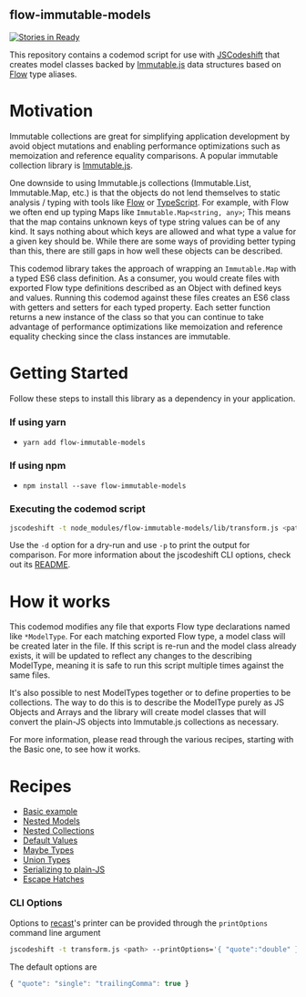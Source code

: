 ## flow-immutable-models

[![Stories in Ready](https://badge.waffle.io/pbomb/flow-immutable-models.svg?label=ready&title=Ready)](http://waffle.io/pbomb/flow-immutable-models)

This repository contains a codemod script for use with
[JSCodeshift](https://github.com/facebook/jscodeshift) that creates model classes backed by [Immutable.js](http://facebook.github.io/immutable-js/) data structures based on [Flow](https://flowtype.org) type aliases.

# Motivation

Immutable collections are great for simplifying application development by avoid object mutations and enabling performance optimizations such as memoization and reference equality comparisons. A popular immutable collection library is [Immutable.js](http://facebook.github.io/immutable-js/).

One downside to using Immutable.js collections (Immutable.List, Immutable.Map, etc.) is that the objects do not lend themselves to static analysis / typing with tools like [Flow](https://flowtype.org) or [TypeScript](https://www.typescriptlang.org/). For example, with Flow we often end up typing Maps like `Immutable.Map<string, any>`; This means that the map contains unknown keys of type string values can be of any kind. It says nothing about which keys are allowed and what type a value for a given key should be. While there are some ways of providing better typing than this, there are still gaps in how well these objects can be described.

This codemod library takes the approach of wrapping an `Immutable.Map` with a typed ES6 class definition. As a consumer, you would create files with exported Flow type definitions described as an Object with defined keys and values. Running this codemod against these files creates an ES6 class with getters and setters for each typed property. Each setter function returns a new instance of the class so that you can continue to take advantage of performance optimizations like memoization and reference equality checking since the class instances are immutable.

# Getting Started

Follow these steps to install this library as a dependency in your application.

### If using yarn

  * `yarn add flow-immutable-models`

### If using npm    
  * `npm install --save flow-immutable-models`

### Executing the codemod script

```sh
jscodeshift -t node_modules/flow-immutable-models/lib/transform.js <path>... [options]
```

Use the `-d` option for a dry-run and use `-p` to print the output for comparison. For more information about the jscodeshift CLI options, check out its [README](https://github.com/facebook/jscodeshift#usage-cli).

# How it works

This codemod modifies any file that exports Flow type declarations named like `*ModelType`. For each matching exported Flow type, a model class will be created later in the file. If this script is re-run and the model class already exists, it will be updated to reflect any changes to the describing ModelType, meaning it is safe to run this script multiple times against the same files.

It's also possible to nest ModelTypes together or to define properties to be collections. The way to do this is to describe the ModelType purely as JS Objects and Arrays and the library will create model classes that will convert the plain-JS objects into Immutable.js collections as necessary.

For more information, please read through the various recipes, starting with the Basic one, to see how it works.

# Recipes

* [Basic example](./docs/recipes/basic.md)
* [Nested Models](./docs/recipes/nestedModels.md)
* [Nested Collections](./docs/recipes/nestedCollections.md)
* [Default Values](./docs/recipes/defaultValues.md)
* [Maybe Types](./docs/recipes/maybeTypes.md)
* [Union Types](./docs/recipes/unionTypes.md)
* [Serializing to plain-JS](./docs/recipes/toJS.md)
* [Escape Hatches](./docs/recipes/escapeHatches.md)

### CLI Options

Options to [recast](https://github.com/benjamn/recast)'s printer can be provided
through the `printOptions` command line argument

```sh
jscodeshift -t transform.js <path> --printOptions='{ "quote":"double" }'
```

The default options are
```js
{ "quote": "single": "trailingComma": true }
```
